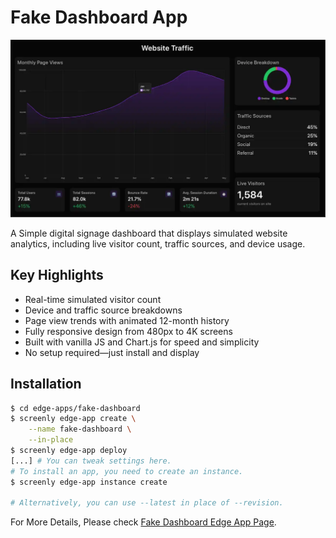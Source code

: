 # Fake Dashboard App

![Sonar Dashboard](static/img/fake-dashboard-preview.webp)

A Simple digital signage dashboard that displays simulated website analytics, including live visitor count, traffic sources, and device usage.

## Key Highlights

- Real-time simulated visitor count
- Device and traffic source breakdowns
- Page view trends with animated 12-month history
- Fully responsive design from 480px to 4K screens
- Built with vanilla JS and Chart.js for speed and simplicity
- No setup required—just install and display

## Installation

```bash
$ cd edge-apps/fake-dashboard
$ screenly edge-app create \
    --name fake-dashboard \
    --in-place
$ screenly edge-app deploy
[...] # You can tweak settings here.
# To install an app, you need to create an instance.
$ screenly edge-app instance create

# Alternatively, you can use --latest in place of --revision.
```

For More Details, Please check [Fake Dashboard Edge App Page](https://www.screenly.io/edge-apps/fake-dashboard/).
